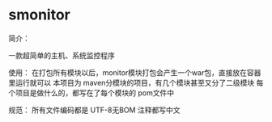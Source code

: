 # smonitor
简介：

一款超简单的主机、系统监控程序

使用：
在打包所有模块以后，monitor模块打包会产生一个war包，直接放在容器里运行就可以
本项目为 maven分模块的项目，有几个模块甚至又分了二级模块
每个项目是做什么的，都写在了每个模块的 pom文件中

规范：
所有文件编码都是  UTF-8无BOM
注释都写中文
